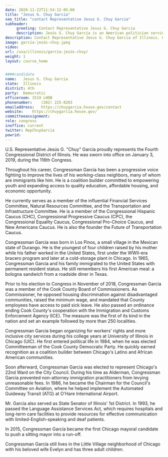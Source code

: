 ```yaml
---
date: 2020-11-22T11:54:12-05:00
title: "Jesus G. Chuy Garcia"
seo_title: "contact Representative Jesus G. Chuy Garcia"
subheader:
     greeting: Contact Representative Jesus G. Chuy Garcia 
     description: Jesús G. Chuy García is an American politician serving as the U.S. Representative for Illinois's 4th district since 2019. A member of the Democratic Party, he served on the Cook County Board of Commissioners, Illinois Senate, as well as Chicago City Council before his election to Congress.
description: Contact Representative Jesus G. Chuy Garcia of Illinois. Contact information for Jesus G. Chuy Garcia includes email address, phone number, and mailing address.
image: garcía-jesús-chuy.jpeg
video: 
url: /usa/illinois/garcía-jesús-chuy/
weight: 1
layout: course_home


####candidate
name:	Jesus G. Chuy Garcia
state:	Illinois
district: 4th
party:	Democratic
officeroom:	1519 LHOB
phonenumber:	(202) 225-8203
emailaddress:	https://chuygarcia.house.gov/contact
website:	https://chuygarcia.house.gov/
committeeassignment: 
role: congress
inoffice: current
twitter: RepChuyGarcia
powrid: 
---
```


U.S. Representative Jesús G. "Chuy" García proudly represents the Fourth Congressional District of Illinois. He was sworn into office on January 3, 2019, during the 116th Congress.

Throughout his career, Congressman García has been a progressive voice fighting to improve the lives of his working-class neighbors, many of whom are immigrants like him. He is a coalition builder committed to empowering youth and expanding access to quality education, affordable housing, and economic opportunity.

He currently serves as a member of the influential Financial Services Committee, Natural Resources Committee, and the Transportation and Infrastructure Committee. He is a member of the Congressional Hispanic Caucus (CHC), Congressional Progressive Caucus (CPC), the Congressional Equality Caucus, Congressional Pro-Choice Caucus, and New Americans Caucus. He is also the founder the Future of Transportation Caucus.

Congressman García was born in Los Pinos, a small village in the Mexican state of Durango. He is the youngest of four children raised by his mother while his father worked in the United States, first under the WWII-era bracero program and later at a cold-storage plant in Chicago. In 1965, Congressman García and his family immigrated to the United States with permanent resident status. He still remembers his first American meal: a bologna sandwich from a roadside diner in Texas.

Prior to his election to Congress in November of 2018, Congressman García was a member of the Cook County Board of Commissioners. As Commissioner, he opposed housing discrimination against disadvantaged communities, raised the minimum wage, and mandated that County employees have access to paid sick leave. He also passed an ordinance ending Cook County's cooperation with the Immigration and Customs Enforcement Agency (ICE). The measure was the first of its kind in the nation and set an example followed by more than 250 localities.

Congressman García began organizing for workers' rights and more inclusive city services during his college years at University of Illinois in Chicago (UIC). He first entered political life in 1984, when he was elected Committeeman of the Cook County Democratic Party. He quickly earned recognition as a coalition builder between Chicago's Latino and African American communities.

Soon afterward, Congressman García was elected to represent Chicago's 22nd Ward on the City Council. During his time as Alderman, Congressman García prevented non-attorney immigration practitioners from levying unreasonable fees. In 1986, he became the Chairman for the Council's Committee on Aviation, where he helped implement the Automated Guideway Transit (ATG) at O'Hare International Airport.

Mr. García also served as State Senator of Illinois' 1st District. In 1993, he passed the Language Assistance Services Act, which requires hospitals and long-term care facilities to provide resources for effective communication with limited-English-speaking and deaf patients.

In 2015, Congressman García became the first Chicago mayoral candidate to push a sitting mayor into a run-off.

Congressman García still lives in the Little Village neighborhood of Chicago with his beloved wife Evelyn and has three adult children.